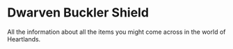 # Dwarven Buckler Shield


All the information about all the items you might come across in the world of Heartlands.

